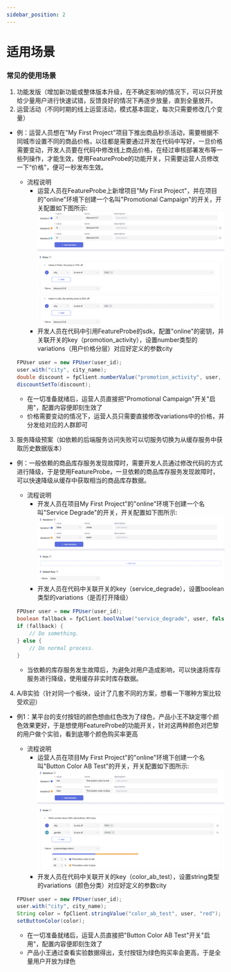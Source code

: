 ```yaml
---
sidebar_position: 2
---
```


# 适用场景

### 常见的使用场景
1. 功能发版（增加新功能或整体版本升级，在不确定影响的情况下，可以只开放给少量用户进行快速试错，反馈良好的情况下再逐步放量，直到全量放开。
2. 运营活动（不同时期的线上运营活动，模式基本固定，每次只需要修改几个变量）
 - 例：运营人员想在"My First Project"项目下推出商品秒杀活动，需要根据不同城市设置不同的商品价格，以往都是需要通过开发在代码中写好，一旦价格需要变动，开发人员要在代码中修改线上商品价格，在经过审核部署发布等一些列操作，才能生效，使用FeatureProbe的功能开关，只需要运营人员修改一下“价格”，便可一秒发布生效。

   + 流程说明
     * 运营人员在FeatureProbe上新增项目"My First Project"，并在项目的"online"环境下创建一个名叫"Promotional Campaign"的开关，开关配置如下图所示:
     ![commodity spike activity screenshot](../../../../../pictures/en-Commodity_spike_activity.png)
     * 开发人员在代码中引用FeatureProbe的sdk，配置"online"的密钥，并关联开关的key（promotion_activity），设置number类型的variations（用户价格分层）对应好定义的参数city
  
    ```java
   FPUser user = new FPUser(user_id);
   user.with("city", city_name);
   double discount = fpClient.numberValue("promotion_activity", user, 1.0);
   discountSetTo(discount);
    ```
 
     * 在一切准备就绪后，运营人员直接把"Promotional Campaign"开关"启用"，配置内容便即刻生效了
     * 价格需要变动的情况下，运营人员只需要直接修改variations中的价格，并分发给对应的人群即可

3. 服务降级预案（如依赖的后端服务访问失败可以切服务切换为从缓存服务中获取历史数据版本）
 - 例：一般依赖的商品库存服务发现故障时，需要开发人员通过修改代码的方式进行降级，于是使用FeatureProbe，一旦依赖的商品库存服务发现故障时，可以快速降级从缓存中获取相当的商品库存数据。
   + 流程说明
     * 开发人员在项目My First Project"的"online"环境下创建一个名叫"Service Degrade"的开关，开关配置如下图所示:
     ![storage service fallback screenshot](../../../../../pictures/en-Store_service_fallback.png)
     * 开发人员在代码中关联开关的key（service_degrade），设置boolean类型的variations（是否打开降级）
  
    ```java
   FPUser user = new FPUser(user_id);
    boolean fallback = fpClient.boolValue("service_degrade", user, false);
    if (fallback) {
    	// Do something.
    } else {
    	// Do normal process.
    }
    ```
 
     * 当依赖的库存服务发生故障后，为避免对用户造成影响，可以快速将库存服务进行降级，使用缓存非实时库存数据。

4. A/B实验（针对同一个板块，设计了几套不同的方案，想看一下哪种方案比较受欢迎）
 - 例1：某平台的支付按钮的颜色想由红色改为了绿色，产品小王不缺定哪个颜色效果更好，于是想使用FeatureProbe的功能开关，针对这两种颜色对巴黎的用户做个实验，看到底哪个颜色购买率更高

   + 流程说明
     * 运营人员在项目My First Project"的"online"环境下创建一个名叫"Button Color AB Test"的开关，开关配置如下图所示:
     ![AB test screenshot](../../../../../pictures/en-Color_ab_test.png)
     * 开发人员在代码中关联开关的key（color_ab_test），设置string类型的variations（颜色分类）对应好定义的参数city
  
    ```java
   FPUser user = new FPUser(user_id);
    user.with("city", city_name);
    String color = fpClient.stringValue("color_ab_test", user, "red");
    setButtonColor(color);
    ```
 
     * 在一切准备就绪后，运营人员直接把"Button Color AB Test"开关"启用"，配置内容便即刻生效了
     * 产品小王通过查看实验数据得出，支付按钮为绿色购买率会更高，于是全量用户开放为绿色
